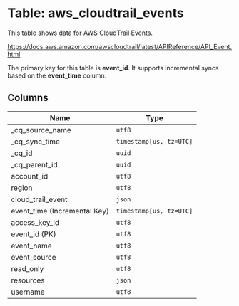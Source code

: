 # Table: aws_cloudtrail_events

This table shows data for AWS CloudTrail Events.

https://docs.aws.amazon.com/awscloudtrail/latest/APIReference/API_Event.html

The primary key for this table is **event_id**.
It supports incremental syncs based on the **event_time** column.

## Columns

| Name          | Type          |
| ------------- | ------------- |
|_cq_source_name|`utf8`|
|_cq_sync_time|`timestamp[us, tz=UTC]`|
|_cq_id|`uuid`|
|_cq_parent_id|`uuid`|
|account_id|`utf8`|
|region|`utf8`|
|cloud_trail_event|`json`|
|event_time (Incremental Key)|`timestamp[us, tz=UTC]`|
|access_key_id|`utf8`|
|event_id (PK)|`utf8`|
|event_name|`utf8`|
|event_source|`utf8`|
|read_only|`utf8`|
|resources|`json`|
|username|`utf8`|